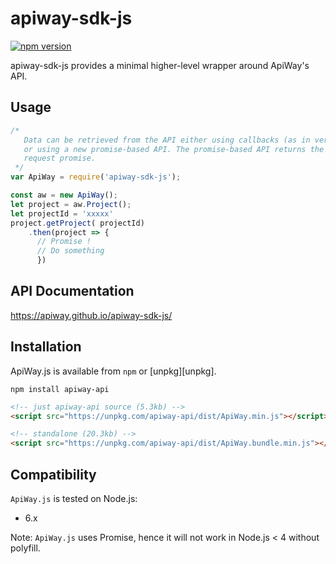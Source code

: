 # apiway-sdk-js
[![npm version](https://badge.fury.io/js/apiway-sdk-js.svg)](https://badge.fury.io/js/apiway-sdk-js)

apiway-sdk-js provides a minimal higher-level wrapper around ApiWay's API.

## Usage

```javascript
/*
   Data can be retrieved from the API either using callbacks (as in versions < 1.0)
   or using a new promise-based API. The promise-based API returns the raw Axios
   request promise.
 */
var ApiWay = require('apiway-sdk-js');

const aw = new ApiWay();
let project = aw.Project(); 
let projectId = 'xxxxx'
project.getProject( projectId)
    .then(project => {
      // Promise !
      // Do something
      })
```

## API Documentation

https://apiway.github.io/apiway-sdk-js/


## Installation
ApiWay.js is available from `npm` or [unpkg][unpkg].

```shell
npm install apiway-api
```

```html
<!-- just apiway-api source (5.3kb) -->
<script src="https://unpkg.com/apiway-api/dist/ApiWay.min.js"></script>

<!-- standalone (20.3kb) -->
<script src="https://unpkg.com/apiway-api/dist/ApiWay.bundle.min.js"></script>
```

## Compatibility
`ApiWay.js` is tested on Node.js:
* 6.x

Note: `ApiWay.js` uses Promise, hence it will not work in Node.js < 4 without polyfill.

